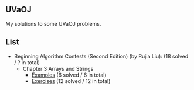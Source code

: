 ## UVaOJ
My solutions to some UVaOJ problems.

## List

- Beginning Algorithm Contests (Second Edition) (by Rujia Liu): (18 solved / ? in total)
  - Chapter 3 Arrays and Strings 
    - [Examples](https://github.com/fang-ling/UVaOJ/tree/main/Beginning%20Algorithm%20Contests/Chapter%203%20Arrays%20and%20Strings/Examples) (6 solved / 6 in total)
    - [Exercises](https://github.com/fang-ling/UVaOJ/tree/main/Beginning%20Algorithm%20Contests/Chapter%203%20Arrays%20and%20Strings/Exercises) (12 solved / 12 in total)
